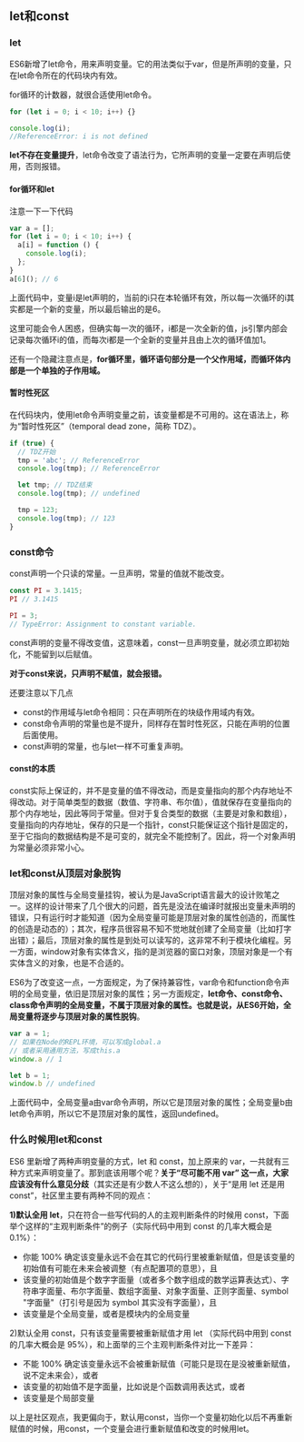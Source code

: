 ## let和const

### let
ES6新增了let命令，用来声明变量。它的用法类似于var，但是所声明的变量，只在let命令所在的代码块内有效。

for循环的计数器，就很合适使用let命令。

``` javascript
for (let i = 0; i < 10; i++) {}

console.log(i);
//ReferenceError: i is not defined
```


**let不存在变量提升**，let命令改变了语法行为，它所声明的变量一定要在声明后使用，否则报错。

#### for循环和let

注意一下一下代码
``` javascript
var a = [];
for (let i = 0; i < 10; i++) {
  a[i] = function () {
    console.log(i);
  };
}
a[6](); // 6
```

上面代码中，变量i是let声明的，当前的i只在本轮循环有效，所以每一次循环的i其实都是一个新的变量，所以最后输出的是6。

这里可能会令人困惑，但确实每一次的循环，i都是一次全新的值，js引擎内部会记录每次循环i的值，而每次i都是一个全新的变量并且由上次的循环值加1。

还有一个隐藏注意点是，**for循环里，循环语句部分是一个父作用域，而循环体内部是一个单独的子作用域。**

#### 暂时性死区
在代码块内，使用let命令声明变量之前，该变量都是不可用的。这在语法上，称为“暂时性死区”（temporal dead zone，简称 TDZ）。

``` javascript
if (true) {
  // TDZ开始
  tmp = 'abc'; // ReferenceError
  console.log(tmp); // ReferenceError

  let tmp; // TDZ结束
  console.log(tmp); // undefined

  tmp = 123;
  console.log(tmp); // 123
}
```

### const命令
const声明一个只读的常量。一旦声明，常量的值就不能改变。

``` javascript
const PI = 3.1415;
PI // 3.1415

PI = 3;
// TypeError: Assignment to constant variable.
```

const声明的变量不得改变值，这意味着，const一旦声明变量，就必须立即初始化，不能留到以后赋值。

**对于const来说，只声明不赋值，就会报错。**

还要注意以下几点
 - const的作用域与let命令相同：只在声明所在的块级作用域内有效。
 - const命令声明的常量也是不提升，同样存在暂时性死区，只能在声明的位置后面使用。
 - const声明的常量，也与let一样不可重复声明。

#### const的本质
const实际上保证的，并不是变量的值不得改动，而是变量指向的那个内存地址不得改动。对于简单类型的数据（数值、字符串、布尔值），值就保存在变量指向的那个内存地址，因此等同于常量。但对于复合类型的数据（主要是对象和数组），变量指向的内存地址，保存的只是一个指针，const只能保证这个指针是固定的，至于它指向的数据结构是不是可变的，就完全不能控制了。因此，将一个对象声明为常量必须非常小心。


### let和const从顶层对象脱钩
顶层对象的属性与全局变量挂钩，被认为是JavaScript语言最大的设计败笔之一。这样的设计带来了几个很大的问题，首先是没法在编译时就报出变量未声明的错误，只有运行时才能知道（因为全局变量可能是顶层对象的属性创造的，而属性的创造是动态的）；其次，程序员很容易不知不觉地就创建了全局变量（比如打字出错）；最后，顶层对象的属性是到处可以读写的，这非常不利于模块化编程。另一方面，window对象有实体含义，指的是浏览器的窗口对象，顶层对象是一个有实体含义的对象，也是不合适的。

ES6为了改变这一点，一方面规定，为了保持兼容性，var命令和function命令声明的全局变量，依旧是顶层对象的属性；另一方面规定，**let命令、const命令、class命令声明的全局变量，不属于顶层对象的属性。也就是说，从ES6开始，全局变量将逐步与顶层对象的属性脱钩**。

``` javascript
var a = 1;
// 如果在Node的REPL环境，可以写成global.a
// 或者采用通用方法，写成this.a
window.a // 1

let b = 1;
window.b // undefined
```

上面代码中，全局变量a由var命令声明，所以它是顶层对象的属性；全局变量b由let命令声明，所以它不是顶层对象的属性，返回undefined。

### 什么时候用let和const
ES6 里新增了两种声明变量的方式，let 和 const，加上原来的 var，一共就有三种方式来声明变量了。那到底该用哪个呢？**关于“尽可能不用 var” 这一点，大家应该没有什么意见分歧**（其实还是有少数人不这么想的），关于“是用 let 还是用 const”，社区里主要有两种不同的观点：

**1)默认全用 let**，只在符合一些写代码的人的主观判断条件的时候用 const，下面举个这样的“主观判断条件”的例子（实际代码中用到 const 的几率大概会是 0.1%）：

- 你能 100% 确定该变量永远不会在其它的代码行里被重新赋值，但是该变量的初始值有可能在未来会被调整（有点配置项的意思），且
- 该变量的初始值是个数字字面量（或者多个数字组成的数学运算表达式）、字符串字面量、布尔字面量、数组字面量、对象字面量、正则字面量、symbol "字面量"（打引号是因为 symbol 其实没有字面量），且
- 该变量是个全局变量，或者是模块内的全局变量

2)默认全用 const，只有该变量需要被重新赋值才用 let （实际代码中用到 const 的几率大概会是 95%），和上面举的三个主观判断条件对比一下差异：

- 不能 100% 确定该变量永远不会被重新赋值（可能只是现在是没被重新赋值，说不定未来会），或者
- 该变量的初始值不是字面量，比如说是个函数调用表达式，或者
- 该变量是个局部变量

以上是社区观点，我更偏向于，默认用const，当你一个变量初始化以后不再重新赋值的时候，用const，一个变量会进行重新赋值和改变的时候用let。